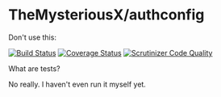 # TheMysteriousX/authconfig #

Don't use this:

[![Build Status](https://travis-ci.org/TheMysteriousX/authconfig.svg)](https://travis-ci.org/TheMysteriousX/authconfig)
[![Coverage Status](https://coveralls.io/repos/TheMysteriousX/authconfig/badge.svg)](https://coveralls.io/r/TheMysteriousX/authconfig)
[![Scrutinizer Code Quality](https://scrutinizer-ci.com/g/TheMysteriousX/authconfig/badges/quality-score.png)](https://scrutinizer-ci.com/g/TheMysteriousX/authconfig/)

What are tests?

No really. I haven't even run it myself yet.